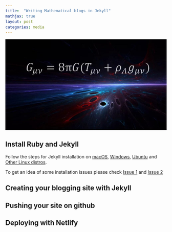 ```yaml
---
title:  "Writing Mathematical blogs in Jekyll"
mathjax: true
layout: post
categories: media
---
```


![General Relativity](/assets/img/general-relativity.jpg)

## Install Ruby and Jekyll

Follow the steps for Jekyll installation on [macOS](https://jekyllrb.com/docs/installation/macos/), [Windows](https://jekyllrb.com/docs/installation/windows/), [Ubuntu](https://jekyllrb.com/docs/installation/ubuntu/) and [Other Linux distros](https://jekyllrb.com/docs/installation/other-linux/).

To get an idea of some installation issues please check [Issue 1](https://github.com/jekyll/jekyll/issues/8523) and [Issue 2](https://github.com/jekyll/jekyll/issues/4972)

## Creating your blogging site with Jekyll

## Pushing your site on github

## Deploying with Netlify